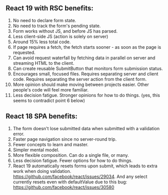 ## React 19 with RSC benefits:

1. No need to declare form state.
2. No need to track the form's pending state.
3. Form works without JS, and before JS has parsed.
4. Less client-side JS (action is solely on server)
5. Around 15% less total code.
6. If page requires a fetch, the fetch starts sooner - as soon as the page is requested.
7. Can avoid request waterfall by fetching data in parallel on server and streaming HTML to the client.
8. Can create reusable SubmitButton that monitors form submission status.
9. Encourages small, focused files. Requires separating server and client code. Requires separating the server action from the client form.
10. More opinion should make moving between projects easier. Other people's code will feel more familiar.
11. Less decision fatigue. Stronger opinions for how to do things. (yes, this seems to contradict point 6 below)

## React 18 SPA benefits:

1. The form doesn't lose submitted data when submitted with a validation error.
2. Faster page navigation since no server-round trip.
3. Fewer concepts to learn and master.
4. Simpler mental model.
5. More flexible composition. Can do a single file, or many.
6. Less decision fatigue. Fewer options for how to do things.
7. React 19 automatically resets forms upon submit, which leads to extra work when doing validation. https://github.com/facebook/react/issues/29034. And any select currently resets even with defaultValue due to this bug: https://github.com/facebook/react/issues/30580
